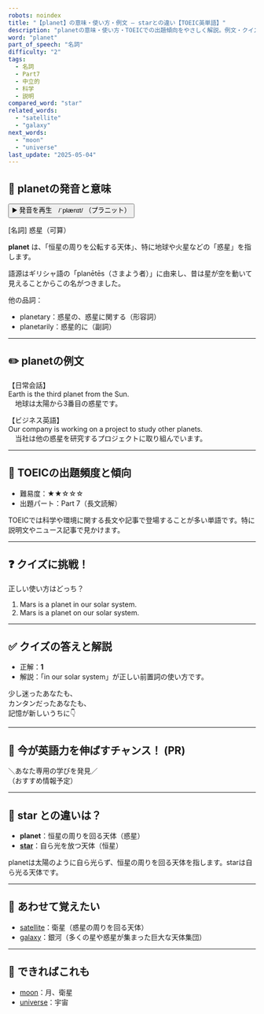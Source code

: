 ```yaml
---
robots: noindex
title: "【planet】の意味・使い方・例文 ― starとの違い【TOEIC英単語】"
description: "planetの意味・使い方・TOEICでの出題傾向をやさしく解説。例文・クイズ付きでstarとの違いもわかりやすく学べます。"
word: "planet"
part_of_speech: "名詞"
difficulty: "2"
tags:
  - 名詞
  - Part7
  - 中立的
  - 科学
  - 説明
compared_word: "star"
related_words:
  - "satellite"
  - "galaxy"
next_words:
  - "moon"
  - "universe"
last_update: "2025-05-04"
---
```


## 🔰 planetの発音と意味

<button class="play-audio" onclick="playTTS('planet')">
  <span class="play-audio-main">
    ▶️ 発音を再生　/ˈplænɪt/
  </span>
  <span class="play-audio-sub">
    （プラニット）
  </span>
</button>

[名詞] 惑星（可算）

**planet** は、「恒星の周りを公転する天体」、特に地球や火星などの「惑星」を指します。

語源はギリシャ語の「planētēs（さまよう者）」に由来し、昔は星が空を動いて見えることからこの名がつきました。

他の品詞：  
- planetary：惑星の、惑星に関する（形容詞）
- planetarily：惑星的に（副詞）

---

## ✏️ planetの例文

【日常会話】  
Earth is the third planet from the Sun.  
　地球は太陽から3番目の惑星です。

【ビジネス英語】  
Our company is working on a project to study other planets.  
　当社は他の惑星を研究するプロジェクトに取り組んでいます。

---

## 🎯 TOEICの出題頻度と傾向

- 難易度：★★☆☆☆
- 出題パート：Part 7（長文読解）

TOEICでは科学や環境に関する長文や記事で登場することが多い単語です。特に説明文やニュース記事で見かけます。

---

## ❓ クイズに挑戦！

正しい使い方はどっち？

1. Mars is a planet in our solar system.  
2. Mars is a planet on our solar system.

---

## ✅ クイズの答えと解説

- 正解：**1**
- 解説：「in our solar system」が正しい前置詞の使い方です。

少し迷ったあなたも、  
カンタンだったあなたも、  
記憶が新しいうちに👇️

---

## 🚀 今が英語力を伸ばすチャンス！ (PR)

<div class="info-center">
＼あなた専用の学びを発見／<br>  
（おすすめ情報予定）
</div>

---

## 🤔  star との違いは？

- **planet**：恒星の周りを回る天体（惑星）
- **[star](/word/star/)**：自ら光を放つ天体（恒星）

planetは太陽のように自ら光らず、恒星の周りを回る天体を指します。starは自ら光る天体です。

---

## 🧩 あわせて覚えたい

- [satellite](/word/satellite/)：衛星（惑星の周りを回る天体）
- [galaxy](/word/galaxy/)：銀河（多くの星や惑星が集まった巨大な天体集団）

---

## 📖 できればこれも

- [moon](/word/moon/)：月、衛星
- [universe](/word/universe/)：宇宙

<!-- cvid: aid45_bid22 -->
